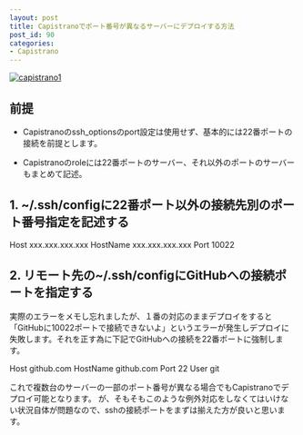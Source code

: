 ```yaml
---
layout: post
title: Capistranoでポート番号が異なるサーバーにデプロイする方法
post_id: 90
categories: 
- Capistrano
---
```


[![capistrano1](https://hypermkt-blog.lolipop.io/wp-content/uploads/2014/01/capistrano1-e1388846470181-300x89.png)](https://hypermkt-blog.lolipop.io/wp-content/uploads/2014/01/capistrano1-e1388846470181.png)


## 前提



*  Capistranoのssh_optionsのport設定は使用せず、基本的には22番ポートの接続を前提とします。


*  Capistranoのroleには22番ポートのサーバー、それ以外のポートのサーバーもまとめて記述。


## 1. ~/.ssh/configに22番ポート以外の接続先別のポート番号指定を記述する



Host xxx.xxx.xxx.xxx
  HostName xxx.xxx.xxx.xxx
  Port 10022


## 2. リモート先の~/.ssh/configにGitHubへの接続ポートを指定する


実際のエラーをメモし忘れましたが、１番の対応のままデプロイをすると「GitHubに10022ポートで接続できないよ」というエラーが発生しデプロイに失敗します。それを正す為に下記でGitHubへの接続を22番ポートに強制します。


Host github.com
  HostName github.com
  Port 22
  User git

これで複数台のサーバーの一部のポート番号が異なる場合でもCapistranoでデプロイ可能となります。
が、そもそもこのような例外対応をしなくてはいけない状況自体が問題なので、sshの接続ポートをまずは揃えた方が良いと思います。